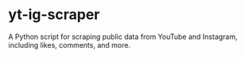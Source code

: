 # yt-ig-scraper
A Python script for scraping public data from YouTube and Instagram, including likes, comments, and more.
